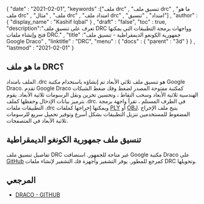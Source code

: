 {
  "date" : "2021-02-01",
  "keywords" :["ملف drc" , "تنسيق ملف drc" , "ما هو ملف drc" , "ملف" , "مثال drc" , "امتداد ملف drc" , "امتداد" , "تنسيق"] ,
  "author" : {
    "display_name" : "Kashif Iqbal"
} ,
  "draft" : "false",
  "toc" : true,
  "description":"تعرف على تنسيق ملف DRC وواجهات برمجة التطبيقات التي يمكنها فتح وإنشاء ملفات DRC." ,
  "title" :"جمهورية الكونغو الديمقراطية - تنسيق ملف Google Draco" ,
  "linktitle" : "DRC",
  "menu" : {
    "docs" : {
      "parent" : "3d"
}
} ,
  "lastmod" : "2021-02-01"
}

## ما هو ملف DRC؟

الملف بامتداد .drc هو تنسيق ملف ثلاثي الأبعاد تم إنشاؤه باستخدام مكتبة Google Draco. تقدم Google Draco كمكتبة مفتوحة المصدر لضغط وفك ضغط الشبكات الهندسية ثلاثية الأبعاد وسحب النقاط ، وتحسين تخزين ونقل الرسومات ثلاثية الأبعاد. يقوم بترميز بيانات الإدخال وحفظها كملف .drc. في الطرف المستلم ، تقرأ واجهة برمجة التطبيقات ملفات .drc ويمكنها إخراجها كملفات [PLY](/ar/3d/ply/) أو [OBJ](/ar/3d/obj/). يتيح ملف الإخراج المضغوط للمستخدمين تنزيل التطبيقات بشكل أسرع وتوفير تحميل سريع للرسومات ثلاثية الأبعاد في المتصفحات.

## تنسيق ملف جمهورية الكونغو الديمقراطية

تفاصيل تنسيق ملف DRC غير متاحة للجمهور. استضافت Google مكتبة Draco على [GitHub](https://github.com/google/draco/tree/master/docs) كمرجع للمطور. يوفر التشفير وأجهزة فك التشفير لإنشاء ملفات DRC وتحويلها.

## المرجعي

* [DRACO - GITHUB](https://github.com/google/draco)

